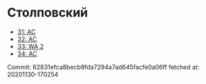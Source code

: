 # Столповский
- [31: AC](31.md)
- [32: AC](32.md)
- [33: WA 2](33.md)
- [34: AC](34.md)

Commit: 62831efca8becb9fda7294a7ad645facfe0a06ff
 fetched at: 20201130-170254

